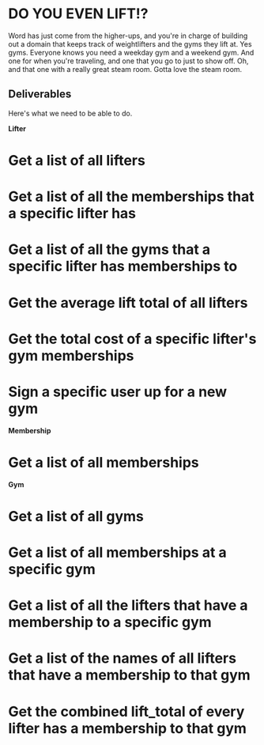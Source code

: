 # DO YOU EVEN LIFT!?

Word has just come from the higher-ups, and you're in charge of building out a domain that keeps track of weightlifters and the gyms they lift at.  Yes gyms. Everyone knows you need a weekday gym and a weekend gym. And one for when you're traveling, and one that you go to just to show off.  Oh, and that one with a really great steam room.  Gotta love the steam room.

## Deliverables

Here's what we need to be able to do.

**Lifter**

  # Get a list of all lifters

  # Get a list of all the memberships that a specific lifter has

  # Get a list of all the gyms that a specific lifter has memberships to

  # Get the average lift total of all lifters

  # Get the total cost of a specific lifter's gym memberships

  # Sign a specific user up for a new gym

**Membership**

  # Get a list of all memberships

**Gym**

  # Get a list of all gyms

  # Get a list of all memberships at a specific gym

  # Get a list of all the lifters that have a membership to a specific gym

  # Get a list of the names of all lifters that have a membership to that gym

  # Get the combined lift_total of every lifter has a membership to that gym
